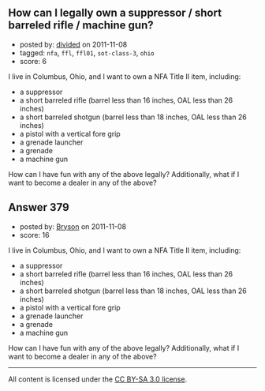 ## How can I legally own a suppressor / short barreled rifle / machine gun?

- posted by: [divided](https://stackexchange.com/users/-1/66-divided) on 2011-11-08
- tagged: `nfa`, `ffl`, `ffl01`, `sot-class-3`, `ohio`
- score: 6

I live in Columbus, Ohio, and I want to own a NFA Title II item, including:

 - a suppressor
 - a short barreled rifle (barrel less than 16 inches, OAL less than 26 inches)
 - a short barreled shotgun (barrel less than 18 inches, OAL less than 26 inches)
 - a pistol with a vertical fore grip
 - a grenade launcher
 - a grenade
 - a machine gun

How can I have fun with any of the above legally? Additionally, what if I want to become a dealer in any of the above?


## Answer 379

- posted by: [Bryson](https://stackexchange.com/users/-1/32-bryson) on 2011-11-08
- score: 16

I live in Columbus, Ohio, and I want to own a NFA Title II item, including:

 - a suppressor
 - a short barreled rifle (barrel less than 16 inches, OAL less than 26 inches)
 - a short barreled shotgun (barrel less than 18 inches, OAL less than 26 inches)
 - a pistol with a vertical fore grip
 - a grenade launcher
 - a grenade
 - a machine gun

How can I have fun with any of the above legally? Additionally, what if I want to become a dealer in any of the above?



---

All content is licensed under the [CC BY-SA 3.0 license](https://creativecommons.org/licenses/by-sa/3.0/).
